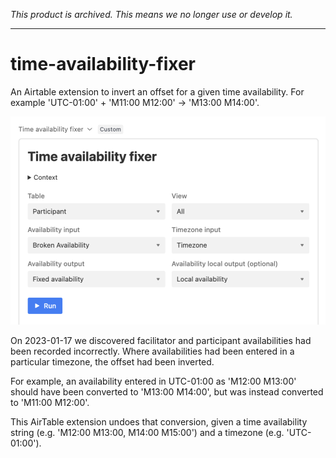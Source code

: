 _This product is archived. This means we no longer use or develop it._

---

# time-availability-fixer

An Airtable extension to invert an offset for a given time availability. For example 'UTC-01:00' + 'M11:00 M12:00' → 'M13:00 M14:00'.

![Screenshot of the Airtable extension](./screenshot.png)

On 2023-01-17 we discovered facilitator and participant availabilities had been recorded incorrectly. Where availabilities had been entered in a particular timezone, the offset had been inverted.

For example, an availability entered in UTC-01:00 as 'M12:00 M13:00' should have been converted to 'M13:00 M14:00', but was instead converted to 'M11:00 M12:00'.

This AirTable extension undoes that conversion, given a time availability string (e.g. 'M12:00 M13:00, M14:00 M15:00') and a timezone (e.g. 'UTC-01:00').
